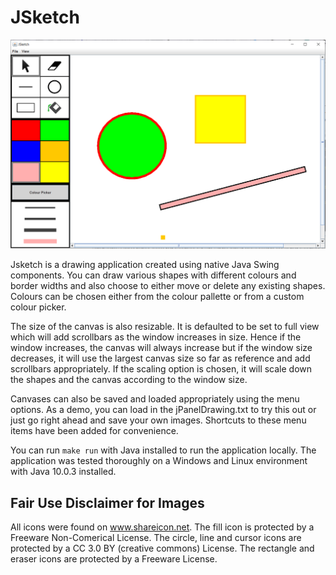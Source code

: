 # JSketch
![alt text](https://github.com/XxAdi101xX/User-Interfaces/blob/master/Jsketch/JSketch.PNG)

Jsketch is a drawing application created using native Java Swing components. You can draw various shapes with different colours and
border widths and also choose to either move or delete any existing shapes. Colours can be chosen either from the colour pallette or 
from a custom colour picker.

The size of the canvas is also resizable. It is defaulted to be set to full view which will add scrollbars as the window increases 
in size. Hence if the window increases, the canvas will always increase but if the window size decreases, it will use the largest
canvas size so far as reference and add scrollbars appropriately. If the scaling option is chosen, it will scale down the shapes and 
the canvas according to the window size.

Canvases can also be saved and loaded appropriately using the menu options. As a demo, you can load in the jPanelDrawing.txt to try this
out or just go right ahead and save your own images. Shortcuts to these menu items have been added for convenience.

You can run `make run` with Java installed to run the application locally. The application was tested thoroughly on a Windows and Linux 
environment with Java 10.0.3 installed.

## Fair Use Disclaimer for Images
All icons were found on www.shareicon.net.
The fill icon is protected by a Freeware Non-Comerical License.
The circle, line and cursor icons are protected by a CC 3.0 BY (creative commons) License.
The rectangle and eraser icons are protected by a Freeware License.

